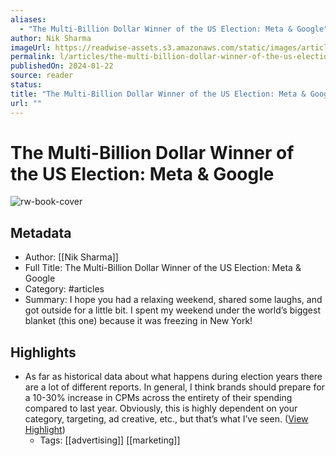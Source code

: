 ```yaml
---
aliases:
  - "The Multi-Billion Dollar Winner of the US Election: Meta & Google"
author: Nik Sharma
imageUrl: https://readwise-assets.s3.amazonaws.com/static/images/article2.74d541386bbf.png
permalink: l/articles/the-multi-billion-dollar-winner-of-the-us-election-meta-google
publishedOn: 2024-01-22
source: reader
status: 
title: "The Multi-Billion Dollar Winner of the US Election: Meta & Google"
url: ""
---
```

# The Multi-Billion Dollar Winner of the US Election: Meta & Google

![rw-book-cover](https://readwise-assets.s3.amazonaws.com/static/images/article2.74d541386bbf.png)

## Metadata

- Author: [[Nik Sharma]]
- Full Title: The Multi-Billion Dollar Winner of the US Election: Meta & Google
- Category: #articles
- Summary: I hope you had a relaxing weekend, shared some laughs, and got outside for a little bit. I spent my weekend under the world’s biggest blanket (this one) because it was freezing in New York!

## Highlights

- As far as historical data about what happens during election years there are a lot of different reports. In general, I think brands should prepare for a 10-30% increase in CPMs across the entirety of their spending compared to last year. Obviously, this is highly dependent on your category, targeting, ad creative, etc., but that’s what I’ve seen. ([View Highlight](https://read.readwise.io/read/01hn0d4cbwhc427v5gs6n4z6a8))
    - Tags: [[advertising]] [[marketing]]
